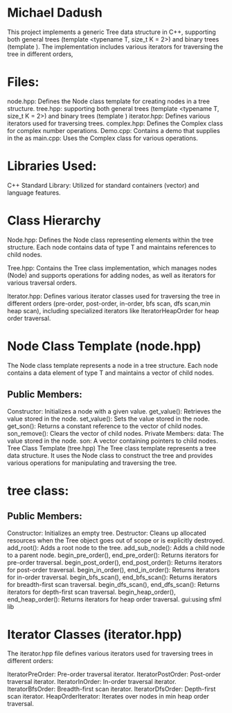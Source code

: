# Michael Dadush



This project implements a generic Tree data structure in C++, supporting both general trees (template <typename T, size_t K = 2>) 
and binary trees (template <typename T>). The implementation includes various iterators for traversing the tree in different orders,

# Files:
node.hpp: Defines the Node class template for creating nodes in a tree structure.
tree.hpp: supporting both general trees (template <typename T, size_t K = 2>) 
and binary trees (template <typename T>)
iterator.hpp: Defines various iterators used for traversing trees.
complex.hpp: Defines the Complex class for complex number operations.
Demo.cpp: Contains a demo that supplies in the as
main.cpp: Uses the Complex class for various operations.


# Libraries Used:
C++ Standard Library: Utilized for standard containers (vector) and language features.

# Class Hierarchy
Node.hpp: Defines the Node class representing elements within the tree structure. Each node contains data of type T and maintains references to child nodes.

Tree.hpp: Contains the Tree class implementation, which manages nodes (Node<T>) and supports operations for adding nodes, as well as iterators for various traversal orders.

Iterator.hpp: Defines various iterator classes used for traversing the tree in different orders (pre-order, post-order, in-order, bfs scan, dfs scan,min heap scan), including specialized iterators like IteratorHeapOrder for heap order traversal.


# Node Class Template (node.hpp)
The Node class template represents a node in a tree structure. Each node contains a data element of type T and maintains a vector of child nodes.

## Public Members:
Constructor: Initializes a node with a given value.
get_value(): Retrieves the value stored in the node.
set_value(): Sets the value stored in the node.
get_son(): Returns a constant reference to the vector of child nodes.
son_remove(): Clears the vector of child nodes.
Private Members:
data: The value stored in the node.
son: A vector containing pointers to child nodes.
Tree Class Template (tree.hpp)
The Tree class template represents a tree data structure. It uses the Node class to construct the tree and provides various operations for manipulating and traversing the tree.


# tree class:
## Public Members:

Constructor: Initializes an empty tree. 
Destructor: Cleans up allocated resources when the Tree object goes out of scope or is explicitly destroyed. 
add_root(): Adds a root node to the tree.
add_sub_node(): Adds a child node to a parent node.
begin_pre_order(), end_pre_order(): Returns iterators for pre-order traversal.
begin_post_order(), end_post_order(): Returns iterators for post-order traversal.
begin_in_order(), end_in_order(): Returns iterators for in-order traversal.
begin_bfs_scan(), end_bfs_scan(): Returns iterators for breadth-first scan traversal.
begin_dfs_scan(), end_dfs_scan(): Returns iterators for depth-first scan traversal.
begin_heap_order(), end_heap_order(): Returns iterators for heap order traversal.
gui:using sfml lib




# Iterator Classes (iterator.hpp)
The iterator.hpp file defines various iterators used for traversing trees in different orders:

IteratorPreOrder: Pre-order traversal iterator.
IteratorPostOrder: Post-order traversal iterator.
IteratorInOrder: In-order traversal iterator.
IteratorBfsOrder: Breadth-first scan iterator.
IteratorDfsOrder: Depth-first scan iterator.
HeapOrderIterator: Iterates over nodes in min heap order traversal.


